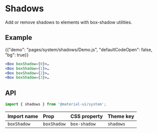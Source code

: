 # Shadows

<p class="description">Add or remove shadows to elements with box-shadow utilities.</p>

## Example

{{"demo": "pages/system/shadows/Demo.js", "defaultCodeOpen": false, "bg": true}}

```jsx
<Box boxShadow={0}>…
<Box boxShadow={1}>…
<Box boxShadow={2}>…
<Box boxShadow={3}>…
```

## API

```js
import { shadows } from '@material-ui/system';
```

| Import name | Prop | CSS property | Theme key |
|:------------|:-----|:-------------|:----------|
| `boxShadow` | `boxShadow` | `box-shadow` | `shadows` |

